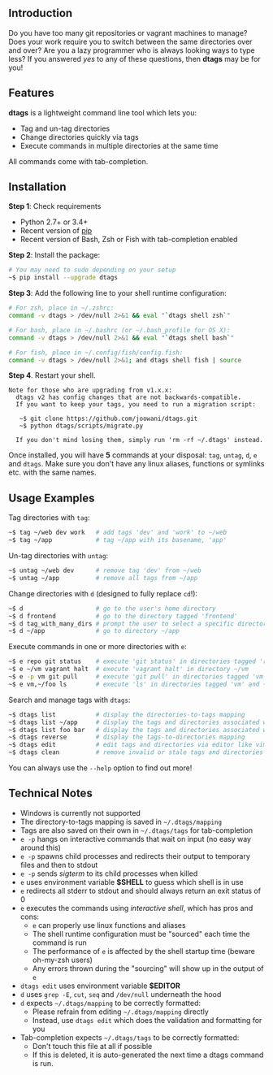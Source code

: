 ## Introduction

Do you have too many git repositories or vagrant machines to manage? Does your 
work require you to switch between the same directories over and over? Are you 
a lazy programmer who is always looking ways to type less? If you answered *yes* 
to any of these questions, then **dtags** may be for you!

## Features

**dtags** is a lightweight command line tool which lets you:

* Tag and un-tag directories
* Change directories quickly via tags
* Execute commands in multiple directories at the same time 

All commands come with tab-completion.

## Installation

**Step 1**: Check requirements

* Python 2.7+ or 3.4+ 
* Recent version of [pip](https://pip.pypa.io) 
* Recent version of Bash, Zsh or Fish with tab-completion enabled

**Step 2**: Install the package:
```bash
# You may need to sudo depending on your setup
~$ pip install --upgrade dtags
```

**Step 3**: Add the following line to your shell runtime configuration:

```bash
# For zsh, place in ~/.zshrc:
command -v dtags > /dev/null 2>&1 && eval "`dtags shell zsh`"

# For bash, place in ~/.bashrc (or ~/.bash_profile for OS X):
command -v dtags > /dev/null 2>&1 && eval "`dtags shell bash`"

# For fish, place in ~/.config/fish/config.fish:
command -v dtags > /dev/null 2>&1; and dtags shell fish | source
```

**Step 4**. Restart your shell.

    Note for those who are upgrading from v1.x.x:
      dtags v2 has config changes that are not backwards-compatible.
      If you want to keep your tags, you need to run a migration script:
      
       ~$ git clone https://github.com/joowani/dtags.git
       ~$ python dtags/scripts/migrate.py
       
      If you don't mind losing them, simply run 'rm -rf ~/.dtags' instead.


Once installed, you will have **5** commands at your disposal: `tag`, `untag`, 
`d`, `e` and `dtags`. Make sure you don't have any linux aliases, functions or 
symlinks etc. with the same names.

## Usage Examples

Tag directories with `tag`:
```bash
~$ tag ~/web dev work   # add tags 'dev' and 'work' to ~/web
~$ tag ~/app            # tag ~/app with its basename, 'app'
```

Un-tag directories with `untag`:
```bash
~$ untag ~/web dev      # remove tag 'dev' from ~/web
~$ untag ~/app          # remove all tags from ~/app 
```

Change directories with `d` (designed to fully replace `cd`!):
```bash
~$ d                    # go to the user's home directory 
~$ d frontend           # go to the directory tagged 'frontend'
~$ d tag_with_many_dirs # prompt the user to select a specific directory         
~$ d ~/app              # go to directory ~/app
```

Execute commands in one or more directories with `e`:
```bash
~$ e repo git status    # execute 'git status' in directories tagged 'repo'
~$ e ~/vm vagrant halt  # execute 'vagrant halt' in directory ~/vm
~$ e -p vm git pull     # execute 'git pull' in directories tagged 'vm' in parallel
~$ e vm,~/foo ls        # execute 'ls' in directories tagged 'vm' and ~/foo
```

Search and manage tags with `dtags`:
```bash
~$ dtags list 		    # display the directories-to-tags mapping
~$ dtags list ~/app     # display the tags and directories associated with ~/app
~$ dtags list foo bar   # display the tags and directories associated with 'foo' or 'bar'
~$ dtags reverse        # display the tags-to-directories mapping
~$ dtags edit           # edit tags and directories via editor like vim
~$ dtags clean          # remove invalid or stale tags and directories
```

You can always use the `--help` option to find out more!

## Technical Notes

* Windows is currently not supported
* The directory-to-tags mapping is saved in `~/.dtags/mapping`
* Tags are also saved on their own in `~/.dtags/tags` for tab-completion
* `e -p` hangs on interactive commands that wait on input (no easy way around this)
* `e -p` spawns child processes and redirects their output to temporary files and then to stdout
* `e -p` sends *sigterm* to its child processes when killed
* `e` uses environment variable **$SHELL** to guess which shell is in use
* `e` redirects all stderr to stdout and should always return an exit status of 0
* `e` executes the commands using *interactive shell*, which has pros and cons:
    * `e` can properly use linux functions and aliases
    * The shell runtime configuration must be "sourced" each time the command is run
    * The performance of `e` is affected by the shell startup time (beware oh-my-zsh users)
    * Any errors thrown during the "sourcing" will show up in the output of `e`
* `dtags edit` uses environment variable **$EDITOR**
* `d` uses `grep -E`, `cut`, `seq` and `/dev/null` underneath the hood
* `d` expects `~/.dtags/mapping` to be correctly formatted:
    *  Please refrain from editing `~/.dtags/mapping` directly
    *  Instead, use `dtags edit` which does the validation and formatting for you
* Tab-completion expects `~/.dtags/tags` to be correctly formatted:
    * Don't touch this file at all if possible
    * If this is deleted, it is auto-generated the next time a dtags command is run.
